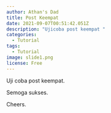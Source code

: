 ```yaml
---
author: Athan's Dad
title: Post Keempat
date: 2021-09-07T00:51:42.051Z
description: "Ujicoba post keempat "
categories:
  - Tutorial
tags:
  - Tutorial
image: slide1.png
license: Free
---
```

Uji coba post keempat.

Semoga sukses.

Cheers.